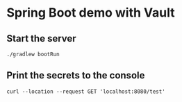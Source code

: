 # Spring Boot demo with Vault

## Start the server
`./gradlew bootRun`

## Print the secrets to the console
`curl --location --request GET 'localhost:8080/test'`

